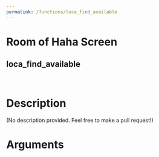 ```yaml
---
permalink: /functions/loca_find_available
---
```

# Room of Haha Screen  
## loca_find_available  
&nbsp;  
# Description  
(No description provided. Feel free to make a pull request!) 
&nbsp;  
# Arguments



